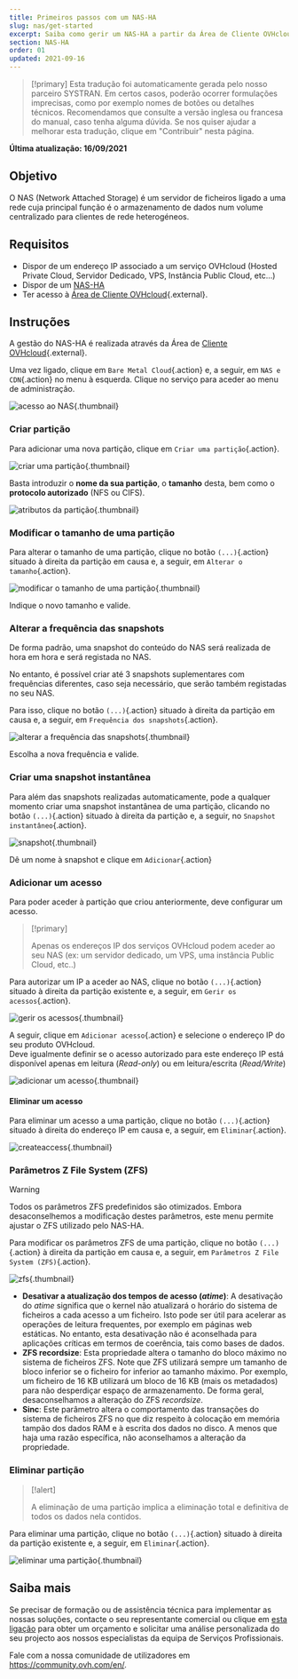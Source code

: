 ```yaml
---
title: Primeiros passos com um NAS-HA
slug: nas/get-started
excerpt: Saiba como gerir um NAS-HA a partir da Área de Cliente OVHcloud
section: NAS-HA
order: 01
updated: 2021-09-16
---
```


> [!primary]
> Esta tradução foi automaticamente gerada pelo nosso parceiro SYSTRAN. Em certos casos, poderão ocorrer formulações imprecisas, como por exemplo nomes de botões ou detalhes técnicos. Recomendamos que consulte a versão inglesa ou francesa do manual, caso tenha alguma dúvida. Se nos quiser ajudar a melhorar esta tradução, clique em "Contribuir" nesta página.
>

**Última atualização: 16/09/2021**

## Objetivo

O NAS (Network Attached Storage) é um servidor de ficheiros ligado a uma rede cuja principal função é o armazenamento de dados num volume centralizado para clientes de rede heterogéneos.

## Requisitos

- Dispor de um endereço IP associado a um serviço OVHcloud (Hosted Private Cloud, Servidor Dedicado, VPS, Instância Public Cloud, etc...)
- Dispor de um [NAS-HA](https://www.ovh.pt/nas/)
- Ter acesso à [Área de Cliente OVHcloud](https://www.ovh.com/auth/?action=gotomanager&from=https://www.ovh.pt/&ovhSubsidiary=pt){.external}.

## Instruções

A gestão do NAS-HA é realizada através da Área de [Cliente OVHcloud](https://www.ovh.com/auth/?action=gotomanager&from=https://www.ovh.pt/&ovhSubsidiary=pt){.external}.

Uma vez ligado, clique em `Bare Metal Cloud`{.action} e, a seguir, em `NAS e CDN`{.action} no menu à esquerda. Clique no serviço para aceder ao menu de administração.

![acesso ao NAS](images/nas2021-01.png){.thumbnail}

### Criar partição <a name="partition"></a>

Para adicionar uma nova partição, clique em `Criar uma partição`{.action}.

![criar uma partição](images/nas2021-02.png){.thumbnail}

Basta introduzir o **nome da sua partição**, o **tamanho** desta, bem como o **protocolo autorizado** (NFS ou CIFS).

![atributos da partição](images/nas2021-03.png){.thumbnail}

### Modificar o tamanho de uma partição

Para alterar o tamanho de uma partição, clique no botão `(...)`{.action} situado à direita da partição em causa e, a seguir, em `Alterar o tamanho`{.action}.

![modificar o tamanho de uma partição](images/nas2021-04.png){.thumbnail}

Indique o novo tamanho e valide.

### Alterar a frequência das snapshots

De forma padrão, uma snapshot do conteúdo do NAS será realizada de hora em hora e será registada no NAS.

No entanto, é possível criar até 3 snapshots suplementares com frequências diferentes, caso seja necessário, que serão também registadas no seu NAS.

Para isso, clique no botão `(...)`{.action} situado à direita da partição em causa e, a seguir, em `Frequência dos snapshots`{.action}.

![alterar a frequência das snapshots](images/nas2021-05.png){.thumbnail}

Escolha a nova frequência e valide.

### Criar uma snapshot instantânea

Para além das snapshots realizadas automaticamente, pode a qualquer momento criar uma snapshot instantânea de uma partição, clicando no botão `(...)`{.action} situado à direita da partição e, a seguir, no `Snapshot instantâneo`{.action}.

![snapshot](images/nas2021-10.png){.thumbnail}

Dê um nome à snapshot e clique em `Adicionar`{.action}

### Adicionar um acesso <a name="addaccess"></a>

Para poder aceder à partição que criou anteriormente, deve configurar um acesso.

> [!primary]
>
> Apenas os endereços IP dos serviços OVHcloud podem aceder ao seu NAS (ex: um servidor dedicado, um VPS, uma instância Public Cloud, etc..)
>

Para autorizar um IP a aceder ao NAS, clique no botão `(...)`{.action} situado à direita da partição existente e, a seguir, em `Gerir os acessos`{.action}.

![gerir os acessos](images/nas2021-06.png){.thumbnail}

A seguir, clique em `Adicionar acesso`{.action} e selecione o endereço IP do seu produto OVHcloud.
<br>Deve igualmente definir se o acesso autorizado para este endereço IP está disponível apenas em leitura (*Read-only*) ou em leitura/escrita (*Read/Write*)

![adicionar um acesso](images/nas2021-07.png){.thumbnail}

#### Eliminar um acesso

Para eliminar um acesso a uma partição, clique no botão `(...)`{.action} situado à direita do endereço IP em causa e, a seguir, em `Eliminar`{.action}.

![createaccess](images/nas2021-09.png){.thumbnail}

### Parâmetros Z File System (ZFS)

> [!warning]
>
> Todos os parâmetros ZFS predefinidos são otimizados. Embora desaconselhemos a modificação destes parâmetros, este menu permite ajustar o ZFS utilizado pelo NAS-HA.
>

Para modificar os parâmetros ZFS de uma partição, clique no botão `(...)`{.action} à direita da partição em causa e, a seguir, em `Parâmetros Z File System (ZFS)`{.action}.

![zfs](images/nas2021-13.png){.thumbnail}

- **Desativar a atualização dos tempos de acesso (*atime*)**: A desativação do *atime* significa que o kernel não atualizará o horário do sistema de ficheiros a cada acesso a um ficheiro. Isto pode ser útil para acelerar as operações de leitura frequentes, por exemplo em páginas web estáticas. No entanto, esta desativação não é aconselhada para aplicações críticas em termos de coerência, tais como bases de dados.
- **ZFS recordsize**: Esta propriedade altera o tamanho do bloco máximo no sistema de ficheiros ZFS. Note que ZFS utilizará sempre um tamanho de bloco inferior se o ficheiro for inferior ao tamanho máximo. Por exemplo, um ficheiro de 16 KB utilizará um bloco de 16 KB (mais os metadados) para não desperdiçar espaço de armazenamento. De forma geral, desaconselhamos a alteração do ZFS *recordsize*.
- **Sinc**: Este parâmetro altera o comportamento das transações do sistema de ficheiros ZFS no que diz respeito à colocação em memória tampão dos dados RAM e à escrita dos dados no disco. A menos que haja uma razão específica, não aconselhamos a alteração da propriedade.

### Eliminar partição

> [!alert]
>
> A eliminação de uma partição implica a eliminação total e definitiva de todos os dados nela contidos.
>

Para eliminar uma partição, clique no botão `(...)`{.action} situado à direita da partição existente e, a seguir, em `Eliminar`{.action}.

![eliminar uma partição](images/nas2021-08.png){.thumbnail}

## Saiba mais

Se precisar de formação ou de assistência técnica para implementar as nossas soluções, contacte o seu representante comercial ou clique em [esta ligação](https://www.ovhcloud.com/pt/professional-services/) para obter um orçamento e solicitar uma análise personalizada do seu projecto aos nossos especialistas da equipa de Serviços Profissionais.

Fale com a nossa comunidade de utilizadores em <https://community.ovh.com/en/>.
